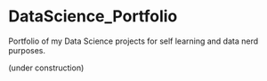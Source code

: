 # DataScience_Portfolio
Portfolio of my Data Science projects for self learning and data nerd purposes.

(under construction)
